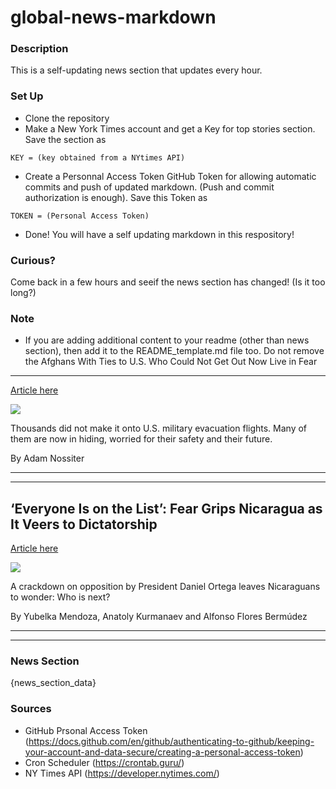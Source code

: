# global-news-markdown

### Description 
This is a self-updating news section that updates every hour.

### Set Up 
* Clone the repository
* Make a New York Times account and get a Key for top stories section. Save the section as 
 ```
 KEY = (key obtained from a NYtimes API)
 ```
*  Create a Personnal Access Token GitHub Token for allowing automatic commits and push of updated markdown. (Push and commit authorization is enough). Save this Token as 
```
TOKEN = (Personal Access Token)
```
* Done! You will have a self updating markdown in this respository!

### Curious?
Come back in a few hours and seeif the news section has changed! (Is it too long?)

### Note
* If you are adding additional content to your readme (other than news section), then add it to the README_template.md file too. Do not remove the Afghans With Ties to U.S. Who Could Not Get Out Now Live in Fear
----------------------------------------------------------------

[Article here](https://www.nytimes.com/2021/09/03/world/asia/afghanistan-taliban-airport-evacuation-refugees-asylum.html)

[![](https://static01.nyt.com/images/2021/09/02/world/02AFGHANISTAN-TRAPPED-01/merlin_193550511_38534a4b-4fb2-4871-8a5e-e46d319c4ee3-superJumbo.jpg)](https://www.nytimes.com/2021/09/03/world/asia/afghanistan-taliban-airport-evacuation-refugees-asylum.html)

Thousands did not make it onto U.S. military evacuation flights. Many of them are now in hiding, worried for their safety and their future.

By Adam Nossiter

* * *

* * *

‘Everyone Is on the List’: Fear Grips Nicaragua as It Veers to Dictatorship
---------------------------------------------------------------------------

[Article here](https://www.nytimes.com/2021/09/05/world/nicaragua-political-repression.html)

[![](https://static01.nyt.com/images/2021/09/02/world/00NICARAGUA1/00NICARAGUA1-superJumbo.jpg)](https://www.nytimes.com/2021/09/05/world/nicaragua-political-repression.html)

A crackdown on opposition by President Daniel Ortega leaves Nicaraguans to wonder: Who is next?

By Yubelka Mendoza, Anatoly Kurmanaev and Alfonso Flores Bermúdez

* * *

* * *

### News Section 
{news_section_data}


### Sources 
* GitHub Prsonal Access Token (https://docs.github.com/en/github/authenticating-to-github/keeping-your-account-and-data-secure/creating-a-personal-access-token)
* Cron Scheduler (https://crontab.guru/)
* NY Times API (https://developer.nytimes.com/)
